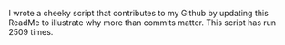 I wrote a cheeky script that contributes to my Github by updating this ReadMe to illustrate why more than commits matter. This script has run 2509 times.